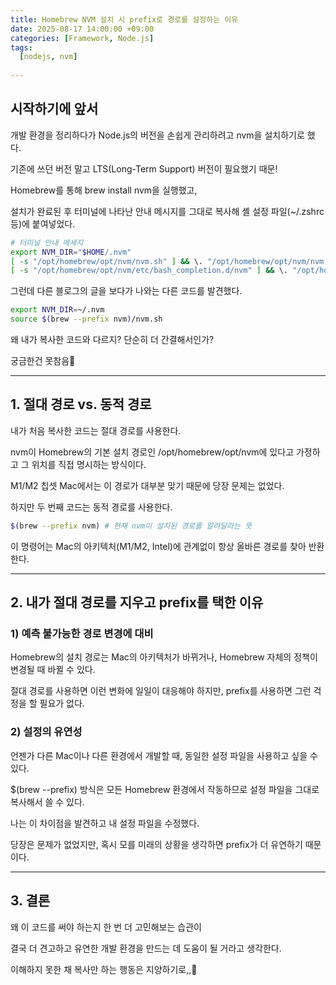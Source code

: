 ```yaml
---
title: Homebrew NVM 설치 시 prefix로 경로를 설정하는 이유
date: 2025-08-17 14:00:00 +09:00
categories: [Framework, Node.js]
tags:
  [nodejs, nvm]
  
---
```


## 시작하기에 앞서

개발 환경을 정리하다가 Node.js의 버전을 손쉽게 관리하려고 nvm을 설치하기로 했다.

기존에 쓰던 버전 말고 LTS(Long-Term Support) 버전이 필요했기 때문!

 

Homebrew를 통해 brew install nvm을 실행했고,

설치가 완료된 후 터미널에 나타난 안내 메시지를 그대로 복사해 셸 설정 파일(~/.zshrc 등)에 붙여넣었다.

```bash
# 터미널 안내 메세지
export NVM_DIR="$HOME/.nvm"
[ -s "/opt/homebrew/opt/nvm/nvm.sh" ] && \. "/opt/homebrew/opt/nvm/nvm.sh"
[ -s "/opt/homebrew/opt/nvm/etc/bash_completion.d/nvm" ] && \. "/opt/homebrew/opt/nvm/etc/bash_completion.d/nvm"
```

그런데 다른 블로그의 글을 보다가 나와는 다른 코드를 발견했다.

```bash
export NVM_DIR=~/.nvm
source $(brew --prefix nvm)/nvm.sh
```
 
왜 내가 복사한 코드와 다르지? 단순히 더 간결해서인가?

궁금한건 못참음🤨

---

## 1. 절대 경로 vs. 동적 경로


내가 처음 복사한 코드는 절대 경로를 사용한다.

nvm이 Homebrew의 기본 설치 경로인 /opt/homebrew/opt/nvm에 있다고 가정하고 그 위치를 직접 명시하는 방식이다.

M1/M2 칩셋 Mac에서는 이 경로가 대부분 맞기 때문에 당장 문제는 없었다.

하지만 두 번째 코드는 동적 경로를 사용한다.

```bash
$(brew --prefix nvm) # 현재 nvm이 설치된 경로를 알려달라는 뜻
```


이 명령어는 Mac의 아키텍처(M1/M2, Intel)에 관계없이 항상 올바른 경로를 찾아 반환한다.

---


## 2. 내가 절대 경로를 지우고 prefix를 택한 이유

 

### 1) 예측 불가능한 경로 변경에 대비 

Homebrew의 설치 경로는 Mac의 아키텍처가 바뀌거나, Homebrew 자체의 정책이 변경될 때 바뀔 수 있다.

절대 경로를 사용하면 이런 변화에 일일이 대응해야 하지만, prefix를 사용하면 그런 걱정을 할 필요가 없다.

 

### 2) 설정의 유연성
언젠가 다른 Mac이나 다른 환경에서 개발할 때, 동일한 설정 파일을 사용하고 싶을 수 있다.

 $(brew --prefix) 방식은 모든 Homebrew 환경에서 작동하므로 설정 파일을 그대로 복사해서 쓸 수 있다.

 

나는 이 차이점을 발견하고 내 설정 파일을 수정했다.

당장은 문제가 없었지만, 혹시 모를 미래의 상황을 생각하면 prefix가 더 유연하기 때문이다.

---

## 3. 결론
 

왜 이 코드를 써야 하는지 한 번 더 고민해보는 습관이 

결국 더 견고하고 유연한 개발 환경을 만드는 데 도움이 될 거라고 생각한다.

이해하지 못한 채 복사만 하는 행동은 지양하기로,,💭



